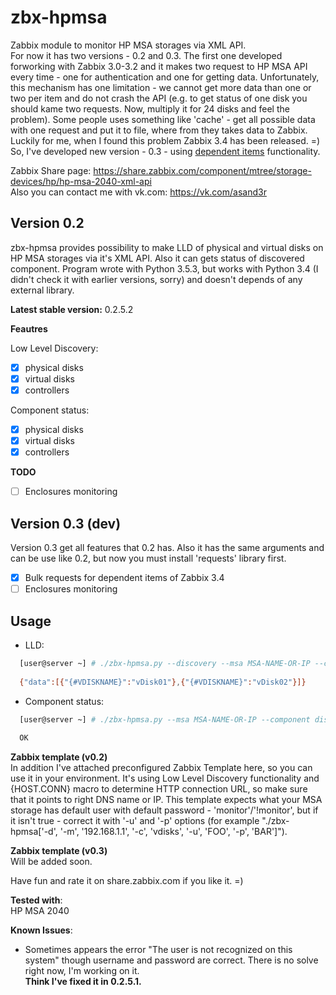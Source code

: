 # zbx-hpmsa
Zabbix module to monitor HP MSA storages via XML API.  
For now it has two versions - 0.2 and 0.3. The first one developed forworking with Zabbix 3.0-3.2 and it makes two request to HP MSA API every time - one for authentication and one for getting data. Unfortunately, this mechanism has one limitation - we cannot get more data than one or two per item and do not crash the API (e.g. to get status of one disk you should kame two requests. Now, multiply it for 24 disks and feel the problem). Some people uses something like 'cache' - get all possible data with one request and put it to file, where from they takes data to Zabbix. Luckily for me, when I found this problem Zabbix 3.4 has been released. =) So, I've developed new version - 0.3 - using [dependent items](https://www.zabbix.com/documentation/3.4/manual/config/items/itemtypes/dependent_items) functionality.

Zabbix Share page: https://share.zabbix.com/component/mtree/storage-devices/hp/hp-msa-2040-xml-api  
Also you can contact me with vk.com: https://vk.com/asand3r

## Version 0.2
zbx-hpmsa provides possibility to make LLD of physical and virtual disks on HP MSA storages via it's XML API. Also it can gets status of discovered component.
Program wrote with Python 3.5.3, but works with Python 3.4 (I didn't check it with earlier versions, sorry) and doesn't depends of any external library.

**Latest stable version:** 0.2.5.2

**Feautres**

Low Level Discovery:
 - [x] physical disks 
 - [x] virtual disks
 - [x] controllers

Component status:
 - [x] physical disks 
 - [x] virtual disks
 - [x] controllers
 
 **TODO**
 - [ ] Enclosures monitoring
 
 ## Version 0.3 (dev)
 Version 0.3 get all features that 0.2 has. Also it has the same arguments and can be use like 0.2, but now you must install 'requests' library first.  
 - [x] Bulk requests for dependent items of Zabbix 3.4
 - [ ] Enclosures monitoring

## Usage
  - LLD:
  ```bash
    [user@server ~] # ./zbx-hpmsa.py --discovery --msa MSA-NAME-OR-IP --component vdisks
    
    {"data":[{"{#VDISKNAME}":"vDisk01"},{"{#VDISKNAME}":"vDisk02"}]}
  ```
  - Component status:
  ```bash
    [user@server ~] # ./zbx-hpmsa.py --msa MSA-NAME-OR-IP --component disks --get 1.1
    
    OK
  ```
**Zabbix template (v0.2)**  
In addition I've attached preconfigured Zabbix Template here, so you can use it in your environment. It's using Low Level Discovery functionality and {HOST.CONN} macro to determine HTTP connection URL, so make sure that it points to right DNS name or IP. This template expects what your MSA storage has default user with default password - 'monitor'/'!monitor', but if it isn't true - correct it with '-u' and '-p' options (for example "./zbx-hpmsa['-d', '-m', '192.168.1.1', '-c', 'vdisks', '-u', 'FOO', '-p', 'BAR']").

**Zabbix template (v0.3)**  
Will be added soon.  

Have fun and rate it on share.zabbix.com if you like it. =)

**Tested with**:  
HP MSA 2040

**Known Issues**:
- Sometimes appears the error "The user is not recognized on this system" though username and password are correct. There is no solve right now, I'm working on it.  
**Think I've fixed it in 0.2.5.1.**
